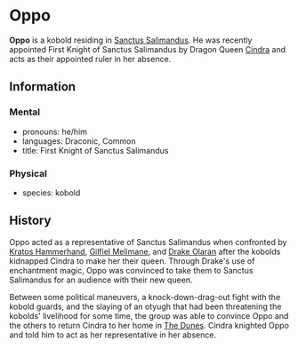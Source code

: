 # Oppo

**Oppo** is a kobold residing in [Sanctus Salimandus](../cape-bec/sanctus-salimandus.md). He was recently appointed First Knight of Sanctus Salimandus by Dragon Queen [Cindra](cindra.md) and acts as their appointed ruler in her absence.

## Information

### Mental

- pronouns: he/him
- languages: Draconic, Common
- title: First Knight of Sanctus Salimandus

### Physical

- species: kobold

## History

Oppo acted as a representative of Sanctus Salimandus when confronted by [Kratos Hammerhand](../../verdancy/citizenry/kratos-hammerhand.md), [Gilfiel Melimane](../../verdancy/citizenry/gilfiel-meliamne.md), and [Drake Olaran](../../../ch-2-people-of-mote/organizations/reynards-den/drake-olaran.md) after the kobolds kidnapped Cindra to make her their queen. Through Drake's use of enchantment magic, Oppo was convinced to take them to Sanctus Salimandus for an audience with their new queen.

Between some political maneuvers, a knock-down-drag-out fight with the kobold guards, and the slaying of an otyugh that had been threatening the kobolds' livelihood for some time, the group was able to convince Oppo and the others to return Cindra to her home in [The Dunes](../cape-bec/the-dunes.md). Cindra knighted Oppo and told him to act as her representative in her absence.
